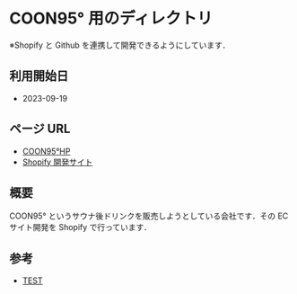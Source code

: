 # COON95° 用のディレクトリ

※Shopify と Github を連携して開発できるようにしています．

## 利用開始日

- 2023-09-19

## ページ URL

- [COON95°HP]()
- [Shopify 開発サイト](https://admin.shopify.com/store/coon95/themes)

## 概要

COON95° というサウナ後ドリンクを販売しようとしている会社です．その EC サイト開発を Shopify で行っています．

## 参考

- [TEST](https://google.com)
